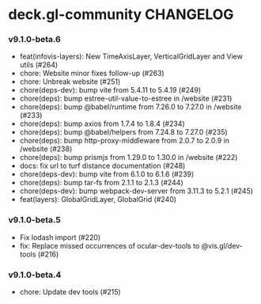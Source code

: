 # deck.gl-community CHANGELOG

### v9.1.0-beta.6

- feat(infovis-layers): New TimeAxisLayer, VerticalGridLayer and View utils (#264)
- chore: Website minor fixes follow-up (#263)
- chore: Unbreak website (#251)
- chore(deps-dev): bump vite from 5.4.11 to 5.4.19 (#249)
- chore(deps): bump estree-util-value-to-estree in /website (#231)
- chore(deps): bump @babel/runtime from 7.26.0 to 7.27.0 in /website (#233)
- chore(deps): bump axios from 1.7.4 to 1.8.4 (#234)
- chore(deps): bump @babel/helpers from 7.24.8 to 7.27.0 (#235)
- chore(deps): bump http-proxy-middleware from 2.0.7 to 2.0.9 in /website (#238)
- chore(deps): bump prismjs from 1.29.0 to 1.30.0 in /website (#222)
- docs: fix url to turf distance documentation (#248)
- chore(deps-dev): bump vite from 6.1.0 to 6.1.6 (#239)
- chore(deps): bump tar-fs from 2.1.1 to 2.1.3 (#244)
- chore(deps-dev): bump webpack-dev-server from 3.11.3 to 5.2.1 (#245)
- feat(layers): GlobalGridLayer, GlobalGrid (#240)

### v9.1.0-beta.5

- Fix lodash import (#220)
- fix: Replace missed occurrences of ocular-dev-tools to @vis.gl/dev-tools (#216)

### v9.1.0-beta.4

- chore: Update dev tools (#215)
